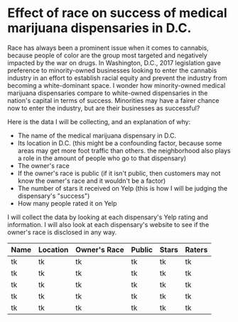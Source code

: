 # Effect of race on success of medical marijuana dispensaries in D.C. 

Race has always been a prominent issue when it comes to cannabis, because people of color are the group most targeted and negatively impacted by the war on drugs. In Washington, D.C., 2017 legislation gave preference to minority-owned businesses looking to enter the cannabis industry in an effort to establish racial equity and prevent the industry from becoming a white-dominant space. I wonder how minority-owned medical marijuana dispensaries compare to white-owned dispensaries in the nation's capital in terms of success. Minorities may have a fairer chance now to enter the industry, but are their businesses as successful? 

Here is the data I will be collecting, and an explanation of why:
* The name of the medical marijuana dispensary in D.C. 
* Its location in D.C. (this might be a confounding factor, because some areas may get more foot traffic than others. the neighborhood also plays a role in the amount of people who go to that dispensary) 
* The owner's race 
* If the owner's race is public (if it isn't public, then customers may not know the owner's race and it wouldn't be a factor) 
* The number of stars it received on Yelp (this is how I will be judging the dispensary's "success") 
* How many people rated it on Yelp 

I will collect the data by looking at each dispensary's Yelp rating and information. I will also look at each dispensary's website to see if the owner's race is disclosed in any way. 

Name | Location | Owner's Race | Public | Stars | Raters | 
---- | ----- | ---- | -------- | ----------- | --------------
tk | tk | tk | tk | tk | tk | tk
tk | tk | tk | tk | tk | tk | tk
tk | tk | tk | tk | tk | tk | tk
tk | tk | tk | tk | tk | tk | tk
tk | tk | tk | tk | tk | tk | tk
